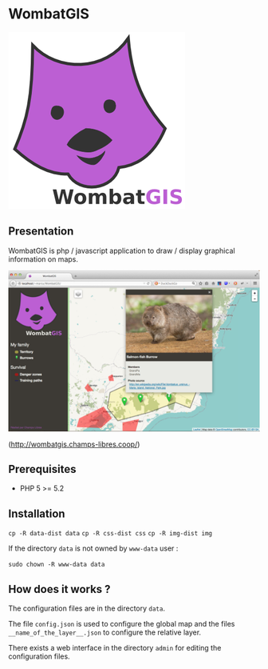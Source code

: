 # WombatGIS

![screenshot](https://raw.githubusercontent.com/Champs-Libres/WombatGIS/master/img-dist/logo_black.png)

## Presentation

WombatGIS is php / javascript application to draw / display graphical information on maps.

![screenshot](https://raw.githubusercontent.com/Champs-Libres/WombatGIS/master/overview.png)

(http://wombatgis.champs-libres.coop/)

## Prerequisites

* PHP 5 >= 5.2

## Installation

`cp -R data-dist data`
`cp -R css-dist css`
`cp -R img-dist img`

If the directory `data` is not owned by `www-data` user :

`sudo chown -R www-data data`

## How does it works ?

The configuration files are in the directory `data`.

The file `config.json` is used to configure the global map and the files `__name_of_the_layer__.json` to configure the relative layer.

There exists a web interface in the directory `admin` for editing the configuration files.